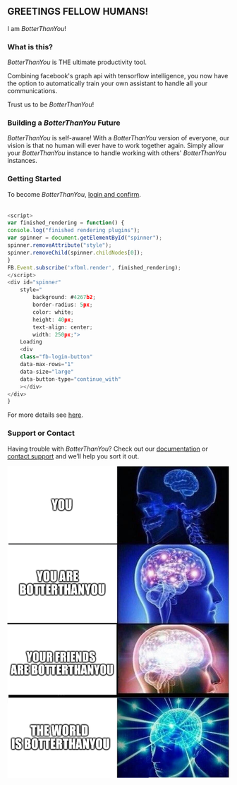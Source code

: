 ## GREETINGS FELLOW HUMANS!
I am *BotterThanYou*!

### What is this?
*BotterThanYou* is THE ultimate productivity tool. 

Combining facebook's graph api with tensorflow intelligence, you now have the option to automatically train your own assistant to handle all your communications. 

Trust us to be *BotterThanYou*!

### Building a *BotterThanYou* Future
*BotterThanYou* is self-aware! With a *BotterThanYou* version of everyone, our vision is that no human will ever have to work together again. Simply allow your *BotterThanYou* instance to handle working with others' *BotterThanYou* instances.

### Getting Started

To become *BotterThanYou*, [login and confirm](http://botterthanyou.herokuapp.com).

```js

<script>
var finished_rendering = function() {
console.log("finished rendering plugins");
var spinner = document.getElementById("spinner");
spinner.removeAttribute("style");
spinner.removeChild(spinner.childNodes[0]);
}
FB.Event.subscribe('xfbml.render', finished_rendering);
</script>
<div id="spinner"
    style="
        background: #4267b2;
        border-radius: 5px;
        color: white;
        height: 40px;
        text-align: center;
        width: 250px;">
    Loading
    <div
    class="fb-login-button"
    data-max-rows="1"
    data-size="large"
    data-button-type="continue_with"
    ></div>
</div>
}

```

For more details see [here](https://reddit.com/r/totallynotrobots).

### Support or Contact

Having trouble with *BotterThanYou*? Check out our [documentation](https://github.com/ingochris/BotterThanYou) or [contact support](https://google.com) and we’ll help you sort it out.

 <center><img src="https://raw.githubusercontent.com/ingochris/BotterThanYou/master/assets/img/meme.png"></center>
